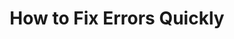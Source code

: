 ---
name: "David Cramer"
company: "Sentry"
title: "How to Fix Errors Quickly"
episode: 10
upcoming: false
twitter_url: https://twitter.com/zeeg
download_url: http://audio.simplecast.fm/13069.mp3
summary: |
  <a href="https://twitter.com/zeeg">David Cramer</a> tells us how to catch and fix critical errors that can affect your bottom line. We also discuss the key differences between exceptions and bugs, and how to handle errors gracefully.
summary_text: |
  David Cramer tells us how to catch and fix critical errors that can affect your bottom line. We also discuss the key differences between exceptions and bugs, and how to handle errors gracefully.
links:
  - :url: https://getsentry.com
    :label: "Sentry"
  - :url: http://cramer.io/
    :label: "David's blog"
  - :url: https://docs.oracle.com/javase/tutorial/essential/exceptions/definition.html
    :label: "Exceptions"
  - :url: https://en.wikipedia.org/wiki/Software_bug
    :label: "Bugs"
  - :url: https://en.wikipedia.org/wiki/Test_automation
    :label: "Test automation"
  - :url: https://en.wikipedia.org/wiki/Webhook
    :label: "Webhooks"
  - :url: https://en.wikipedia.org/wiki/Character_encoding
    :label: "Character encoding"
  - :url: https://en.wikipedia.org/wiki/Unicode
    :label: "Unicode"
  - :url: http://talkingcode.com/podcast/episode-1-florian-motlik/
    :label: "Talking Code: How to Ship Well-Tested Software Faster"
  - :url: https://en.wikipedia.org/wiki/Integration_testing
    :label: "Integration testing"
  - :url: https://en.wikipedia.org/wiki/Smoke_testing_(software)
    :label: "Smoke tests"
tweetables:
  - :quote: "A good example of a bug is maybe this page was supposed to be blue instead of red."
    :tweet: "&quot;A good example of a bug is maybe this page was supposed to be blue instead of red.&quot; - @zeeg"
  - :quote: "An exception would be taking a one and dividing by zero, so the program would crash at that point."
    :tweet: "&quot;An exception would be taking a one and dividing by zero, so the program would crash at that point.&quot; - @zeeg"
  - :quote: "Users see bugs and those bugs may not result in an actual error, whereas an exception is a hard error."
    :tweet: "&quot;Users see bugs and those bugs may not result in an actual error, whereas an exception is a hard error.&quot; - @zeeg"
  - :quote: "The main reason logs are bad is because I as a developer am never going to look at them."
    :tweet: "&quot;The main reason logs are bad is because I as a developer am never going to look at them.&quot; - @zeeg"
  - :quote: "There’s a ton of data and you don’t really know what’s important. Is that error affecting the most people?"
    :tweet: "&quot;There’s a ton of data and you don’t really know what’s important. Is that error affecting the most people?&quot; - @zeeg"
  - :quote: "You throw that input into a test, you put the expected output (the error), and you just go fix the code."
    :tweet: "&quot;You throw that input into a test, you put the expected output (the error), and you just go fix the code.&quot; - @zeeg"
  - :quote: "How does it affect the bottom line? Either it’s a monetary value or it’s overall customer happiness."
    :tweet: "&quot;How does it affect the bottom line? Either it’s a monetary value or it’s overall customer happiness.&quot; - @zeeg"
  - :quote: "More often the errors you’re seeing are machine to machine, so the customer would never even report those."
    :tweet: "&quot;More often the errors you’re seeing are machine to machine, so the customer would never even report those.&quot; - @zeeg"
  - :quote: "Some software seems less buggy because they’ve been allowed to spend a lot of time focusing on tests."
    :tweet: "&quot;Some software seems less buggy because they’ve been allowed to spend a lot of time focusing on tests.&quot; - @zeeg"
  - :quote: "Sentry affords you the ability to take a little bit of risk because I’ll know about problems right away."
    :tweet: "&quot;Sentry affords you the ability to take a little bit of risk because I’ll know about problems right away.&quot; - @zeeg"
  - :quote: "Try not to joke about things. Have a page to apologize and be clear that there was an error that happened."
    :tweet: "&quot;Try not to joke about things. Have a page to apologize and be clear that there was an error that happened.&quot; - @zeeg"
  - :quote: "If the error’s not in Sentry we probably don’t know about it."
    :tweet: "&quot;If the error’s not in Sentry we probably don’t know about it.&quot; - @zeeg"
questions:
  - :question: What is an exception?
    :timestamp: "00:43"
  - :question: What’s the difference between an exception and a bug?
    :timestamp: "01:21"
  - :question: What might a developer do to cause an exception?
    :timestamp: "01:56"
  - :question: What is the user’s experience when an exception occurs?
    :timestamp: "02:30"
  - :question: Do exceptions mean developers aren’t writing code well?
    :timestamp: "04:32"
  - :question: How can I become aware of the smaller errors that happen?
    :timestamp: "05:40"
  - :question: Why are logs bad?
    :timestamp: "11:38"
  - :question: If I can’t sift through logs as a developer, how is Sentry able to sift through it?
    :timestamp: "12:49"
  - :question: What information do you need to fix an error?
    :timestamp: "13:51"
  - :question: How do we reproduce bugs?
    :timestamp: "15:52"
  - :question: Is it possible to use information from bugs to improve automated tests?
    :timestamp: "17:44"
  - :question: What are my next steps after being notified about an error?
    :timestamp: "18:43"
  - :question: What are the other side effects you might see from errors?
    :timestamp: "20:19"
  - :question: Why is it not possible for Sentry to catch bugs?
    :timestamp: "24:16"
  - :question: What can we do to minimize the chance of exceptions occurring?
    :timestamp: "26:05"
  - :question: Are there any common things people should test for around exceptions?
    :timestamp: "28:16"
  - :question: Why do you think people don't do automated testing?
    :timestamp: "30:06"
  - :question: Are there any best practices on how to handle error display?
    :timestamp: "34:21"
  - :question: How does Sentry use Sentry to monitor Sentry?
    :timestamp: "36:40"
---